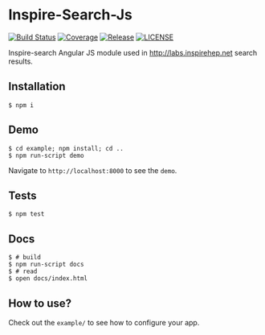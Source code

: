 Inspire-Search-Js
=================

[![Build Status](https://img.shields.io/travis/inspirehep/inspirehep-search-js.svg)](https://travis-ci.org/inspirehep/inspirehep-search-js)
[![Coverage](https://img.shields.io/coveralls/inspirehep/inspirehep-search-js.svg)](https://coveralls.io/r/inspirehep/inspirehep-search-js)
[![Release](https://img.shields.io/github/tag/inveniosoftware/invenio-search-js.svg)](https://github.com/inveniosoftware/invenio-search-js/releases)
[![LICENSE](https://img.shields.io/github/license/inspirehep/inspirehep-search-js.svg)](https://github.com/inspirehep/inspirehep-search-js/blob/master/LICENSE)

Inspire-search Angular JS module used in http://labs.inspirehep.net search results.

Installation
------------

    $ npm i

Demo
----

    $ cd example; npm install; cd ..
    $ npm run-script demo

Navigate to `http://localhost:8000` to see the `demo`.

Tests
-----

    $ npm test

Docs
----

    $ # build
    $ npm run-script docs
    $ # read
    $ open docs/index.html

How to use?
-----------

Check out the `example/` to see how to configure your app.
